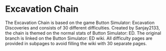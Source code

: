 # Excavation Chain

The Excavation Chain is based on the game Button Simulator: Excavation Discoveries and consists of 30 different difficulties. Created by Sanjay2133, the chain is themed on the normal stats of Button Simulator: ED. The original branch is linked on the Button Simulator: ED wiki. All difficulty pages are provided in subpages to avoid filling the wiki with 30 separate pages.